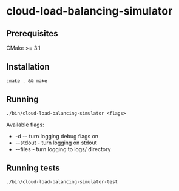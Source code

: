 # cloud-load-balancing-simulator

## Prerequisites
CMake >= 3.1

## Installation
```shell
cmake . && make
```
## Running
```shell
./bin/cloud-load-balancing-simulator <flags>
```
Available flags:
* -d -- turn logging debug flags on
* --stdout - turn logging on stdout
* --files - turn logging to logs/ directory

## Running tests
```shell
./bin/cloud-load-balancing-simulator-test
```
